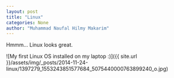 ```yaml
---
layout: post
title: "Linux"
categories: None
author: "Muhammad Naufal Hilmy Makarim"
---
```



Hmmm... Linux looks great.

![My first Linux OS installed on my laptop :)]({{ site.url }}/assets/img/_posts/2014-11-24-linux/1397279_1553243851577684_5075440000763899240_o.jpg)
